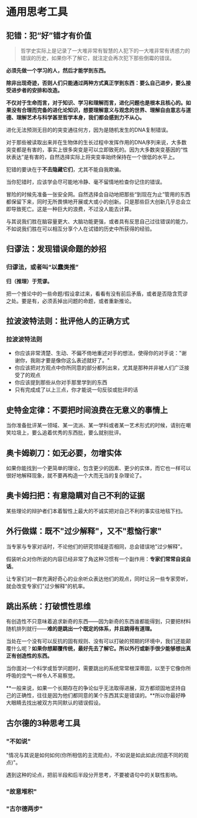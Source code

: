 # 通用思考工具

## 犯错：犯“好”错才有价值

> 哲学史实际上是记录了一大堆非常有智慧的人犯下的一大堆非常有诱惑力的错误的历史，如果你不了解它，就注定会再次犯下那些倒霉的错误。

**必须先做一个学习的人，然后才能学到东西。**

**除非出现奇迹，否则人们只能通过两种方式真正学到东西：要么自己进步，要么接受进步者的安排和改造。**

**不仅对于生命而言，对于知识、学习和理解而言，进化问题也是根本且核心的。如果没有合理而完备的进化论知识，想要理解意义与观念的世界、理解自由意志与道德、理解艺术与科学甚至哲学本身，我们都会感到力不从心。**

进化无法预测无目的的突变通往何方，因为是随机发生的DNA复制错误。

对于那些被读取出来并在生物体的生长过程中发挥作用的DNA序列来说，大多数突变都是有害的，事实上很多突变是可以立即致死的。因为大多数突变基因的“性状表达”是有害的，自然选择实际上将突变率始终保持在一个很低的水平上。

犯错的要诀在于**不去隐藏它们**，尤其不能自我欺骗。

当你犯错时，应该学会尽可能地冷静、毫不留情地检查你记住的错误。

冒险的时候先准备一张安全网。自然选择会自动地把那些“到现在为止”管用的东西都保留下来，同时无所畏惧地开展或大或小的创新。只是那些巨大创新几乎总会立即导致死亡。这是一种巨大的浪费，不过没人能去计算。

与其说我们胜在脑容量更大、大脑功能更强，或者具有反思自己过往错误的能力，不如说我们胜在可以相互分享个人在试错的历史中所获得的经验。



## 归谬法：发现错误命题的妙招

### 归谬法，或者叫“以蠢类推”

**归（推理）于荒谬。**

把一个推论中的一些命题/假设拿过来，看看有没有前后矛盾，或者是否隐含荒谬之处。要是有，必须丢掉出问题的命题，或者重新推论。

## 拉波波特法则：批评他人的正确方式

### 拉波波特法则

- 你应该非常清楚、生动、不偏不倚地重述对手的想法，使得你的对手说："谢谢你，我刚才要是像你这么表述就好了。"
- 你应该把对方观点中你所同意的部分都列出来，尤其是那种并非被人们广泛接受了的观点
- 你应该提到那些从你对手那里学到的东西
- 只有完成成了以上三点，你才能说一句反驳或批评的话

## 史特金定律：不要把时间浪费在无意义的事情上

当你准备批评某一领域、某一流派、某一学科或者某一艺术形式的时候，请别在嘲笑垃圾上，要么追着优秀的东西批，要么就别批评。

## 奥卡姆剃刀：如无必要，勿增实体

如果你能找到一个更简单的理论，包含更少的因素、更少的实体，而它也一样可以很好地解释现象，就不要再构造一个大而无当的复杂理论了。

## 奥卡姆扫把：有意隐瞒对自己不利的证据

某些理论的辩护者们本着智性上最大的不诚实把对自己不利的事实往地毯下扫。

## 外行做媒：既不"过少解释"，又不"惹恼行家"

当专家与专家对话时，不论他们的研究领域是否相同，总会错误地"过少解释"。

假装听众对你所说的内容已经非常了角这种习惯有一个副作用：**专家们常常自说自话**。

让专家们对一群充满好奇心的业余听众表达他们的观点，同时让另一些专家旁听，就会改变专家们"过少解释"的机率。

## 跳出系统：打破惯性思维

有创造性不只意味着追求新奇的东西——因为新奇的东西谁都能得到，只要把材料随机排列就行——**难的是跳出一个既定的体系，并且跳得有道理。**

当处在一个没有可以反抗的固有规则、没有可以打破的预期的环境中，我们还能颠覆什么呢？**如果你想颠覆传统，最好先去了解它。所以外行或新手很少能够想出真正有创造性的东西。**

当你面对一个科学或哲学问题时，需要跳出的系统常常根深蒂固，以至于它像你所呼吸的空气一样令人不易察觉。

**一般来说，如果一个长期存在的争论似乎无法取得进展，双方都顽固地坚持自己的正确性，往往是因为他们都同意的某个东西其实是错误的。**所以你最好睁大眼睛去找出被双方共同默认的错误假设。

## 古尔德的3种思考工具

### "不如说" 

"情况与其说是如何如何(你所相信的主流观点)，不如说是如此如此(彻底不同的观点)"。

遇到这种的论点，把前半段和后半段分开思考，不要被语句中的关联性影响。

### "故意堆积" 



### "古尔德两步"





